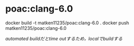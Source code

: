 # poac:clang-6.0
docker build -t matken11235/poac:clang-6.0 .
docker push matken11235/poac:clang-6.0

*automated buildだとtime outするため，localでbuildする*

